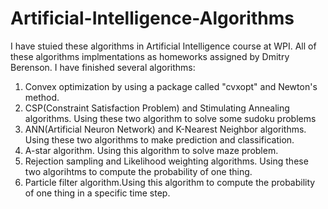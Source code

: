 # Artificial-Intelligence-Algorithms
I have stuied these algorithms in Artificial Intelligence course at WPI.
All of these algorithms implmentations as homeworks assigned by Dmitry Berenson.
I have finished several algorithms:
1. Convex optimization by using a package called "cvxopt" and Newton's method.
2. CSP(Constraint Satisfaction Problem) and Stimulating Annealing algorithms. Using these two algorithm to solve some sudoku problems
3. ANN(Artificial Neuron Network) and K-Nearest Neighbor algorithms. Using these two algorithms to make prediction and classification.
4. A-star algorithm. Using this algorithm to solve maze problem.
5. Rejection sampling and Likelihood weighting algorithms. Using these two algorihtms to compute the probability of one thing.
6. Particle filter algorithm.Using this algorithm to compute the probability of one thing in a specific time step.
